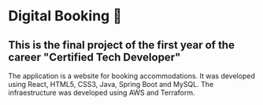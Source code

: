 # Digital Booking 🏨 
## This is the final project of the first year of the career "Certified Tech Developer" 
The application is a website for booking accommodations.
It was developed using React, HTML5, CSS3, Java, Spring Boot and MySQL. The infraestructure was developed using AWS and Terraform.
